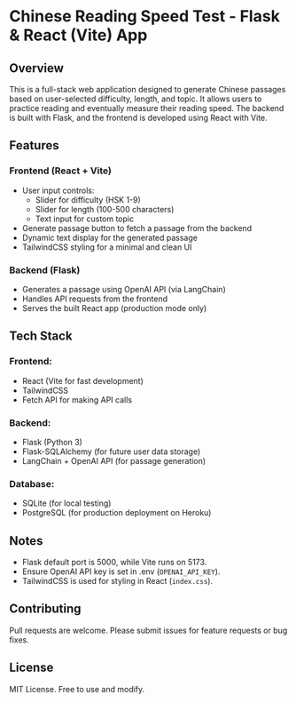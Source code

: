# Chinese Reading Speed Test - Flask & React (Vite) App

## Overview

This is a full-stack web application designed to generate Chinese passages based on user-selected difficulty, length, and topic. It allows users to practice reading and eventually measure their reading speed. The backend is built with Flask, and the frontend is developed using React with Vite.

## Features

### Frontend (React + Vite)

* User input controls:
    * Slider for difficulty (HSK 1-9)
    * Slider for length (100-500 characters)
    * Text input for custom topic
* Generate passage button to fetch a passage from the backend
* Dynamic text display for the generated passage
* TailwindCSS styling for a minimal and clean UI

### Backend (Flask)

* Generates a passage using OpenAI API (via LangChain)
* Handles API requests from the frontend
* Serves the built React app (production mode only)

## Tech Stack

### Frontend:

* React (Vite for fast development)
* TailwindCSS
* Fetch API for making API calls

### Backend:

* Flask (Python 3)
* Flask-SQLAlchemy (for future user data storage)
* LangChain + OpenAI API (for passage generation)

### Database:

* SQLite (for local testing) 
* PostgreSQL (for production deployment on Heroku)

## Notes

* Flask default port is 5000, while Vite runs on 5173.
* Ensure OpenAI API key is set in .env (`OPENAI_API_KEY`).
* TailwindCSS is used for styling in React (`index.css`).

## Contributing

Pull requests are welcome. Please submit issues for feature requests or bug fixes.

## License

MIT License. Free to use and modify.